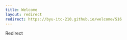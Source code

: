 ```yaml
---
title: Welcome
layout: redirect
redirect: https://byu-itc-210.github.io/welcome/S16
---
```

Redirect